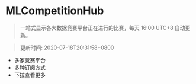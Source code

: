 # MLCompetitionHub

> 一站式显示各大数据竞赛平台正在进行的比赛，每天 16:00 UTC+8 自动更新。
  
> 更新时间: 2020-07-18T20:31:58+0800 

* 多家竞赛平台
* 多种订阅方式
* 下拉查看更多